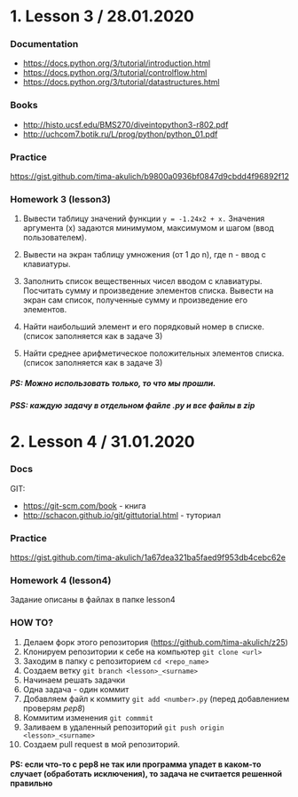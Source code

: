 # 1. Lesson 3 / 28.01.2020
### Documentation
- https://docs.python.org/3/tutorial/introduction.html
- https://docs.python.org/3/tutorial/controlflow.html
- https://docs.python.org/3/tutorial/datastructures.html
### Books
- http://histo.ucsf.edu/BMS270/diveintopython3-r802.pdf
- http://uchcom7.botik.ru/L/prog/python/python_01.pdf

### Practice
https://gist.github.com/tima-akulich/b9800a0936bf0847d9cbdd4f96892f12

### Homework 3 (lesson3)

1. Вывести таблицу значений функции ```y = -1.24x2 + x.```
Значения аргумента (x) задаются минимумом, максимумом и шагом (ввод пользователем).

2. Вывести на экран таблицу умножения (от 1 до n), где n - ввод с клавиатуры.

3. Заполнить список вещественных чисел вводом с клавиатуры. 
Посчитать сумму и произведение элементов списка. 
Вывести на экран сам список, полученные сумму и произведение его элементов.

4. Найти наибольший элемент и его порядковый номер в списке. (список заполняется как в задаче 3)

5. Найти среднее арифметическое положительных элементов списка. (список заполняется как в задаче 3)

##### PS: Можно использовать только, то что мы прошли.
##### PSS: каждую задачу в отдельном файле <number>.py и все файлы в zip

# 2. Lesson 4 / 31.01.2020
### Docs
GIT:
- https://git-scm.com/book - книга
- http://schacon.github.io/git/gittutorial.html - туториал

### Practice
https://gist.github.com/tima-akulich/1a67dea321ba5faed9f953db4cebc62e

### Homework 4 (lesson4)
Задание описаны в файлах в папке lesson4

### HOW TO?
1. Делаем форк этого репозитория (https://github.com/tima-akulich/z25)
2. Клонируем репозитории к себе на компьютер ```git clone <url>```
3. Заходим в папку с репозиторием ```cd <repo_name>```
4. Создаем ветку ```git branch <lesson>_<surname>```
5. Начинаем решать задачки
6. Одна задача - один коммит
7. Добавляем файл к коммиту ```git add <number>.py``` (перед добавлением проверям *pep8*)
8. Коммитим изменения ```git commmit```
9. Заливаем в удаленный репозиторий ```git push origin <lesson>_<surname>```
10. Создаем pull request в мой репозиторий.

#### PS: если что-то с pep8 не так или программа упадет в каком-то случает (обработать исключения), то задача не считается решенной правильно

